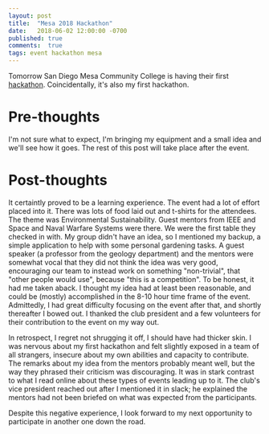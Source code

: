 ```yaml
---
layout: post
title:  "Mesa 2018 Hackathon"
date:   2018-06-02 12:00:00 -0700
published: true
comments:  true
tags: event hackathon mesa
---
```


Tomorrow San Diego Mesa Community College is having their first [hackathon][mesa-csc]. Coincidentally, it's also my first hackathon.

# Pre-thoughts

I'm not sure what to expect, I'm bringing my equipment and a small idea and we'll see how it goes.
The rest of this post will take place after the event.

# Post-thoughts

It certaintly proved to be a learning experience.
The event had a lot of effort placed into it. There was lots of food laid out and t-shirts for the attendees.
The theme was Environmental Sustainability. Guest mentors from IEEE and Space and Naval Warfare Systems were there.
We were the first table they checked in with. My group didn't have an idea, so I mentioned my backup, a simple application to help with some personal gardening tasks.
A guest speaker (a professor from the geology department) and the mentors were somewhat vocal that they did not think the idea was very good, encouraging our team to instead work on something "non-trivial", that "other people would use", because "this is a competition".
To be honest, it had me taken aback. I thought my idea had at least been reasonable, and could be (mostly) accomplished in the 8-10 hour time frame of the event.
Admittedly, I had great difficulty focusing on the event after that, and shortly thereafter I bowed out. I thanked the club president and a few volunteers for their contribution to the event on my way out. 

In retrospect, I regret not shrugging it off, I should have had thicker skin. I was nervous about my first hackathon and felt slightly exposed in a team of all strangers, insecure about my own abilities and capacity to contribute. The remarks about my idea from the mentors probably meant well, but the way they phrased their criticism was discouraging. It was in stark contrast to what I read online about these types of events leading up to it.
The club's vice president reached out after I mentioned it in slack; he explained the mentors had not been briefed on what was expected from the participants.

Despite this negative experience, I look forward to my next opportunity to participate in another one down the road.

[mesa-csc]: http://cscmesa.com/mesahacks/

